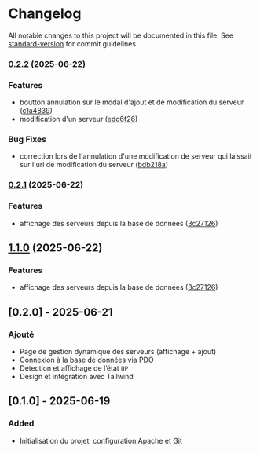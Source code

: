 # Changelog

All notable changes to this project will be documented in this file. See [standard-version](https://github.com/conventional-changelog/standard-version) for commit guidelines.

### [0.2.2](https://github.com/grandpurs45/my-server-manager/compare/v0.2.1...v0.2.2) (2025-06-22)


### Features

* boutton annulation sur le modal d'ajout et de modification du serveur ([c1a4839](https://github.com/grandpurs45/my-server-manager/commit/c1a4839ec47beac55070bb64c0a5c685f66ec5b2))
* modification d'un serveur ([edd6f26](https://github.com/grandpurs45/my-server-manager/commit/edd6f26c018618845f56826a72f6d08693cea138))


### Bug Fixes

* correction lors de l'annulation d'une modification de serveur qui laissait sur l'url de modification du serveur ([bdb218a](https://github.com/grandpurs45/my-server-manager/commit/bdb218a910362df7b629dd4b7477ee82be6cd58b))

### [0.2.1](https://github.com/grandpurs45/my-server-manager/compare/v0.1.0...v0.2.1) (2025-06-22)


### Features

* affichage des serveurs depuis la base de données ([3c27126](https://github.com/grandpurs45/my-server-manager/commit/3c27126d4532a8c603aa89721f0dd7a96c1cc4a9))

## [1.1.0](https://github.com/grandpurs45/my-server-manager/compare/v0.1.0...v1.1.0) (2025-06-22)


### Features

* affichage des serveurs depuis la base de données ([3c27126](https://github.com/grandpurs45/my-server-manager/commit/3c27126d4532a8c603aa89721f0dd7a96c1cc4a9))

## [0.2.0] - 2025-06-21
### Ajouté
- Page de gestion dynamique des serveurs (affichage + ajout)
- Connexion à la base de données via PDO
- Détection et affichage de l’état `UP`
- Design et intégration avec Tailwind

## [0.1.0] - 2025-06-19
### Added
- Initialisation du projet, configuration Apache et Git
